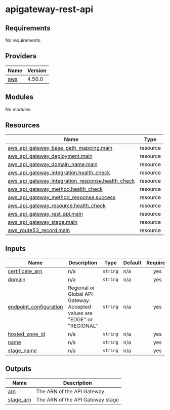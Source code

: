 # apigateway-rest-api

<!-- BEGINNING OF PRE-COMMIT-TERRAFORM DOCS HOOK -->
## Requirements

No requirements.

## Providers

| Name | Version |
|------|---------|
| <a name="provider_aws"></a> [aws](#provider\_aws) | 4.50.0 |

## Modules

No modules.

## Resources

| Name | Type |
|------|------|
| [aws_api_gateway_base_path_mapping.main](https://registry.terraform.io/providers/hashicorp/aws/latest/docs/resources/api_gateway_base_path_mapping) | resource |
| [aws_api_gateway_deployment.main](https://registry.terraform.io/providers/hashicorp/aws/latest/docs/resources/api_gateway_deployment) | resource |
| [aws_api_gateway_domain_name.main](https://registry.terraform.io/providers/hashicorp/aws/latest/docs/resources/api_gateway_domain_name) | resource |
| [aws_api_gateway_integration.health_check](https://registry.terraform.io/providers/hashicorp/aws/latest/docs/resources/api_gateway_integration) | resource |
| [aws_api_gateway_integration_response.health_check](https://registry.terraform.io/providers/hashicorp/aws/latest/docs/resources/api_gateway_integration_response) | resource |
| [aws_api_gateway_method.health_check](https://registry.terraform.io/providers/hashicorp/aws/latest/docs/resources/api_gateway_method) | resource |
| [aws_api_gateway_method_response.success](https://registry.terraform.io/providers/hashicorp/aws/latest/docs/resources/api_gateway_method_response) | resource |
| [aws_api_gateway_resource.health_check](https://registry.terraform.io/providers/hashicorp/aws/latest/docs/resources/api_gateway_resource) | resource |
| [aws_api_gateway_rest_api.main](https://registry.terraform.io/providers/hashicorp/aws/latest/docs/resources/api_gateway_rest_api) | resource |
| [aws_api_gateway_stage.main](https://registry.terraform.io/providers/hashicorp/aws/latest/docs/resources/api_gateway_stage) | resource |
| [aws_route53_record.main](https://registry.terraform.io/providers/hashicorp/aws/latest/docs/resources/route53_record) | resource |

## Inputs

| Name | Description | Type | Default | Required |
|------|-------------|------|---------|:--------:|
| <a name="input_certificate_arn"></a> [certificate\_arn](#input\_certificate\_arn) | n/a | `string` | n/a | yes |
| <a name="input_domain"></a> [domain](#input\_domain) | n/a | `string` | n/a | yes |
| <a name="input_endpoint_configuration"></a> [endpoint\_configuration](#input\_endpoint\_configuration) | Regional or Global API Gateway. Accepted values are "EDGE" or "REGIONAL" | `string` | n/a | yes |
| <a name="input_hosted_zone_id"></a> [hosted\_zone\_id](#input\_hosted\_zone\_id) | n/a | `string` | n/a | yes |
| <a name="input_name"></a> [name](#input\_name) | n/a | `string` | n/a | yes |
| <a name="input_stage_name"></a> [stage\_name](#input\_stage\_name) | n/a | `string` | n/a | yes |

## Outputs

| Name | Description |
|------|-------------|
| <a name="output_arn"></a> [arn](#output\_arn) | The ARN of the API Gateway |
| <a name="output_stage_arn"></a> [stage\_arn](#output\_stage\_arn) | The ARN of the API Gateway stage |
<!-- END OF PRE-COMMIT-TERRAFORM DOCS HOOK -->
